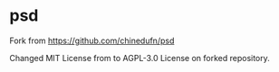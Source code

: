 # psd

Fork from https://github.com/chinedufn/psd

Changed MIT License from to AGPL-3.0 License on forked repository.
